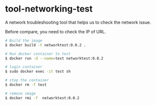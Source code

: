 # tool-networking-test
A network troubleshooting tool that helps us to check the network issue.

Before compare, you need to check the IP of URL.

```sh
# Build the image
$ docker build -t networktest:0.0.2 .

# Run docker container to test
$ docker run -d --name=test networktest:0.0.2

# login container
$ sudo docker exec -it test sh

# stop the container
$ docker rm -f test

# remove image
$ docker rmi -f  networktest:0.0.2
```
